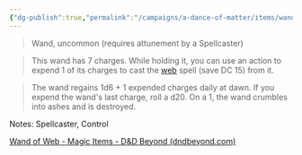 ```yaml
---
{"dg-publish":true,"permalink":"/campaigns/a-dance-of-matter/items/wand-of-web/"}
---
```


> Wand, uncommon (requires attunement by a Spellcaster)

> This wand has 7 charges. While holding it, you can use an action to expend 1 of its charges to cast the [web](https://www.dndbeyond.com/spells/web) spell (save DC 15) from it.

> The wand regains 1d6 + 1 expended charges daily at dawn. If you expend the wand's last charge, roll a d20. On a 1, the wand crumbles into ashes and is destroyed.

Notes: Spellcaster, Control

[Wand of Web - Magic Items - D&D Beyond (dndbeyond.com)](https://www.dndbeyond.com/magic-items/4799-wand-of-web)